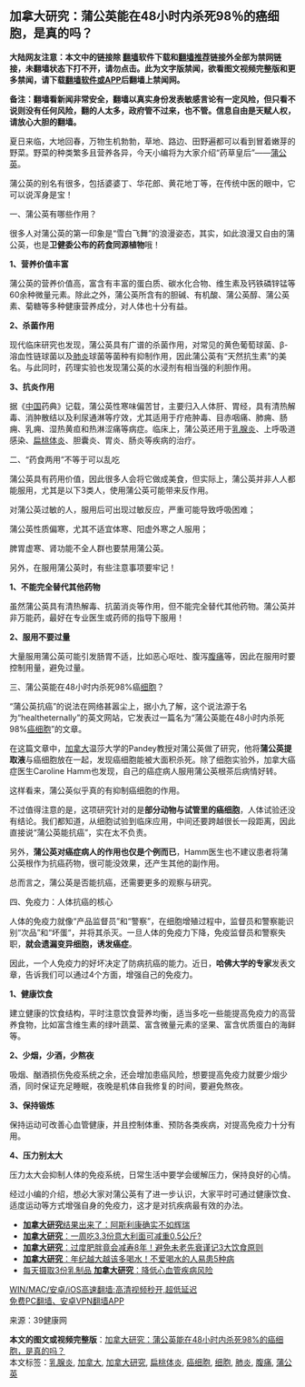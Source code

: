  <h2>加拿大研究：蒲公英能在48小时内杀死98％的癌细胞，是真的吗？</h2> <p class="notice"><b>大陆网友注意：本文中的链接除 <a href="https://github.com/bannedbook/fanqiang" >翻墙</a>软件下载和<a href="https://github.com/killgcd/justmysocks/blob/master/README.md">翻墙推荐</a>链接外全部为禁网链接，未翻墙状态下打不开，请勿点击。此为文字版禁闻，欲看图文视频完整版和更多禁闻，请下载<a href="https://github.com/bannedbook/fanqiang">翻墙软件或APP</a>后翻墙上禁闻网。</p><p>备注：翻墙看新闻非常安全，翻墙以真实身份发表敏感言论有一定风险，但只看不说则没有任何风险，翻的人太多，政府管不过来，也不管。信息自由是天赋人权，请放心大胆的翻墙。</b></p>  <div class="entry"> <p>夏日来临，大地回春，万物生机勃勃，草地、路边、田野遍都可以看到冒着嫩芽的野菜。野菜的种类繁多且营养各异，今天小编将为大家介绍“药草皇后”——<a href="https://www.bannedbook.org/bnews/tag/%E8%92%B2%E5%85%AC%E8%8B%B1/" class="st_tag internal_tag" rel="tag" title="标签 蒲公英 下的日志">蒲公英</a>。</p> <p>蒲公英的别名有很多，包括婆婆丁、华花郎、黄花地丁等，在传统中医的眼中，它可以说浑身是宝！</p> <p>一、蒲公英有哪些作用？</p> <p>很多人对蒲公英的第一印象是“雪白飞舞”的浪漫姿态，其实，如此浪漫又自由的蒲公英，也是<strong>卫健委公布的药食同源植物</strong>哦！</p> <p><strong>1、营养价值丰富</strong></p> <p>蒲公英的营养价值高，富含有丰富的蛋白质、碳水化合物、维生素及钙铁磷锌锰等60余种微量元素。除此之外，蒲公英所含有的胆碱、有机酸、蒲公英醇、蒲公英素、菊糖等多种健康营养成分，对人体也十分有益。</p> <p><strong>2、杀菌作用</strong></p> <p>现代临床研究也发现，蒲公英具有广谱的杀菌作用，对常见的黄色葡萄球菌、β-溶血性链球菌以及<a href="https://www.bannedbook.org/bnews/tag/%e8%82%ba%e7%82%8e/" class="st_tag internal_tag" rel="tag" title="标签 肺炎 下的日志">肺炎</a>球菌等菌种有抑制作用，因此蒲公英有“天然抗生素”的美名。与此同时，药理实验也发现蒲公英的水浸剂有相当强的利胆作用。</p> <p><strong>3、抗炎作用</strong></p> <p>据《<span class='wp_keywordlink_affiliate'><a href="https://www.bannedbook.org/" title="中国" target="_blank">中国</a></span>药典》记载，蒲公英性寒味偏苦甘，主要归入人体肝、胃经，具有清热解毒、消肿散结以及利尿通淋等疗效，尤其适用于疔疮肿毒、目赤咽痛、肺痈、肠痈、乳痈、湿热黄疸和热淋涩痛等病症。临床上，蒲公英还用于<a href="https://www.bannedbook.org/bnews/tag/%e4%b9%b3%e8%85%ba%e7%82%8e/" class="st_tag internal_tag" rel="tag" title="标签 乳腺炎 下的日志">乳腺炎</a>、上呼吸道感染、<a href="https://www.bannedbook.org/bnews/tag/%e6%89%81%e6%a1%83%e4%bd%93%e7%82%8e/" class="st_tag internal_tag" rel="tag" title="标签 扁桃体炎 下的日志">扁桃体炎</a>、胆囊炎、胃炎、肠炎等疾病的治疗。</p>  <p>二、“药食两用”不等于可以乱吃</p> <p>蒲公英具有药用价值，因此很多人会将它做成美食，但实际上，蒲公英并非人人都能服用，尤其是以下3类人，使用蒲公英可能带来反作用。</p> <p>对蒲公英过敏的人，服用后可出现过敏反应，严重可能导致呼吸困难；</p> <p>蒲公英性质偏寒，尤其不适宜体寒、阳虚外寒之人服用；</p> <p>脾胃虚寒、肾功能不全人群也要禁用蒲公英。</p> <p>另外，在服用蒲公英时，有些注意事项要牢记！</p> <p><strong>1、不能完全替代其他药物</strong></p> <p>虽然蒲公英具有清热解毒、抗菌消炎等作用，但不能完全替代其他药物。蒲公英并非万能药，最好在专业医生或药师的指导下服用！</p> <p><strong>2、服用不要过量</strong></p> <p>大量服用蒲公英可能引发肠胃不适，比如恶心呕吐、腹泻<a href="https://www.bannedbook.org/bnews/tag/%e8%85%b9%e7%97%9b/" class="st_tag internal_tag" rel="tag" title="标签 腹痛 下的日志">腹痛</a>等，因此在服用时要控制用量，避免过量。</p>  <p>三、蒲公英能在48小时内杀死98%癌<a href="https://www.bannedbook.org/bnews/tag/%E7%BB%86%E8%83%9E/" class="st_tag internal_tag" rel="tag" title="标签 细胞 下的日志">细胞</a>？</p> <p>“蒲公英抗癌”的说法在网络甚嚣尘上，据小九了解，这个说法源于名为“healtheternally”的英文网站，它发表过一篇名为“蒲公英能在48小时内杀死98%<a href="https://www.bannedbook.org/bnews/tag/%e7%99%8c%e7%bb%86%e8%83%9e/" class="st_tag internal_tag" rel="tag" title="标签 癌细胞 下的日志">癌细胞</a>”的文章。</p> <p>在这篇文章中，<a href="https://www.bannedbook.org/bnews/tag/%e5%8a%a0%e6%8b%bf%e5%a4%a7/" class="st_tag internal_tag" rel="tag" title="标签 加拿大 下的日志">加拿大</a>温莎大学的Pandey教授对蒲公英做了研究，他将<strong>蒲公英提取液</strong>与癌细胞放在一起，发现癌细胞能被大面积杀死。除了细胞实验外，加拿大癌症医生Caroline Hamm也发现，自己的癌症病人服用蒲公英根茶后病情好转。</p> <p>这样看来，蒲公英似乎真的有抑制癌细胞的作用。</p> <p>不过值得注意的是，这项研究针对的是<strong>部分动物与试管里的癌细胞</strong>，人体试验还没有结论。我们都知道，从细胞试验到临床应用，中间还要跨越很长一段距离，因此直接说“蒲公英能抗癌”，实在太不负责。</p> <p>另外，<strong>蒲公英对癌症病人的作用也仅是个例而已</strong>，Hamm医生也不建议患者将蒲公英根作为抗癌药物，很可能没效果，还产生其他的副作用。</p> <p>总而言之，蒲公英是否能抗癌，还需要更多的观察与研究。</p> <p>四、免疫力：人体抗癌的核心</p> <p>人体的免疫力就像“产品监督员”和“警察”，在细胞增殖过程中，监督员和警察能识别“次品”和“坏蛋“，并将其杀灭。一旦人体的免疫力下降，免疫监督员和警察失职，<strong>就会遗漏变异细胞，诱发癌症</strong>。</p> <p>因此，一个人免疫力的好坏决定了防病抗癌的能力。近日，<strong>哈佛大学的专家</strong>发表文章，告诉我们可以通过4个方面，增强自己的免疫力。</p>  <p><strong>1、健康饮食</strong></p> <p>建立健康的饮食结构，平时注意饮食营养均衡，适当多吃一些能提高免疫力的高营养食物，比如富含维生素的绿叶蔬菜、富含微量元素的坚果、富含优质蛋白的海鲜等。</p> <p><strong>2、少烟，少酒，少熬夜</strong></p> <p>吸烟、酗酒损伤免疫系统之余，还会增加患癌风险，想要提高免疫力就要少烟少酒，同时保证充足睡眠，夜晚是机体自我修复的时间，要避免熬夜。</p> <p><strong>3、保持锻炼</strong></p> <p>保持运动可改善心血管健康，并且控制体重、预防各类疾病，对提高免疫力十分有用。</p> <p><strong>4、压力别太大</strong></p> <p>压力太大会抑制人体的免疫系统，日常生活中要学会缓解压力，保持良好的心情。</p> <p>经过小编的介绍，想必大家对蒲公英有了进一步认识，大家平时可通过健康饮食、适度运动等方式增强自身的免疫力，这才是对抗疾病最有效的办法。</p> <ul class='op-related-articles' title='相关阅读'> <li><a href='https://www.bannedbook.org/bnews/cnnews/20210624/1573332.html' target='_blank'><b>加拿大研究</b>结果出来了：阿斯利康确实不如辉瑞</a></li> <li><a href='https://www.bannedbook.org/bnews/comments/20210429/1536409.html' target='_blank'><b>加拿大研究</b>：一周吃3.3份意大利面可减重0.5公斤?</a></li> <li><a href='https://www.bannedbook.org/bnews/lifebaike/20201212/1446237.html' target='_blank'><b>加拿大研究</b>：过度肥胖竟会减寿8年！避免未老先衰谨记3大饮食原则</a></li> <li><a href='https://www.bannedbook.org/bnews/health/20201212/1446230.html' target='_blank'><b>加拿大研究</b>：年纪越大越该多喝水！不爱喝水的人易患5种病</a></li> <li><a href='https://www.bannedbook.org/bnews/cnnews/20180915/998306.html' target='_blank'>每天摄取3份乳制品 <b>加拿大研究</b>：降低心血管疾病风险</a></li> </ul> <p class="texttj"> <a href="https://github.com/bannedbook/fanqiang/wiki/V2ray%E6%9C%BA%E5%9C%BA" target="_blank">WIN/MAC/安卓/iOS高速翻墙:高清视频秒开,超低延迟</a><br/> <a href="https://github.com/bannedbook/fanqiang/wiki/%E7%A6%81%E9%97%BB%E7%BD%91%E5%AE%89%E5%8D%93%E7%BF%BB%E5%A2%99%E6%96%B0%E9%97%BBAPP" target="_blank">免费PC翻墙、安卓VPN翻墙APP</a></p> <p> 来源：39健康网 </p><a name='sharetosocial'></a>       <div><b>本文的图文或视频完整版</b>：<a href='https://www.bannedbook.org/bnews/lifebaike/20210627/1575279.html'>加拿大研究：蒲公英能在48小时内杀死98%的癌细胞，是真的吗？</a></div>  </div><!--END ENTRY--> <div class="postfooter"> <div>本文标签：<a href="https://www.bannedbook.org/bnews/tag/%e4%b9%b3%e8%85%ba%e7%82%8e/" rel="tag">乳腺炎</a>, <a href="https://www.bannedbook.org/bnews/tag/%e5%8a%a0%e6%8b%bf%e5%a4%a7/" rel="tag">加拿大</a>, <a href="https://www.bannedbook.org/bnews/tag/%E5%8A%A0%E6%8B%BF%E5%A4%A7%E7%A0%94%E7%A9%B6/" rel="tag">加拿大研究</a>, <a href="https://www.bannedbook.org/bnews/tag/%e6%89%81%e6%a1%83%e4%bd%93%e7%82%8e/" rel="tag">扁桃体炎</a>, <a href="https://www.bannedbook.org/bnews/tag/%e7%99%8c%e7%bb%86%e8%83%9e/" rel="tag">癌细胞</a>, <a href="https://www.bannedbook.org/bnews/tag/%E7%BB%86%E8%83%9E/" rel="tag">细胞</a>, <a href="https://www.bannedbook.org/bnews/tag/%e8%82%ba%e7%82%8e/" rel="tag">肺炎</a>, <a href="https://www.bannedbook.org/bnews/tag/%e8%85%b9%e7%97%9b/" rel="tag">腹痛</a>, <a href="https://www.bannedbook.org/bnews/tag/%E8%92%B2%E5%85%AC%E8%8B%B1/" rel="tag">蒲公英</a></div>  </div><!--END POSTFOOTER--> 